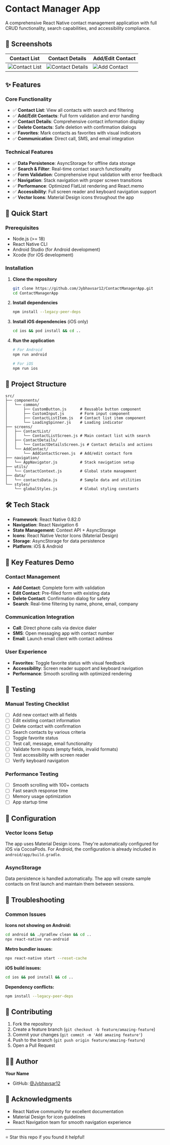# Contact Manager App

A comprehensive React Native contact management application with full CRUD functionality, search capabilities, and accessibility compliance.

## 📱 Screenshots

| Contact List | Contact Details | Add/Edit Contact |
|--------------|-----------------|------------------|
| ![Contact List](screenshots/contact-list.png) | ![Contact Details](screenshots/contact-details.png) | ![Add Contact](screenshots/add-contact.png) |

## ✨ Features

### Core Functionality
- ✅ **Contact List**: View all contacts with search and filtering
- ✅ **Add/Edit Contacts**: Full form validation and error handling
- ✅ **Contact Details**: Comprehensive contact information display
- ✅ **Delete Contacts**: Safe deletion with confirmation dialogs
- ✅ **Favorites**: Mark contacts as favorites with visual indicators
- ✅ **Communication**: Direct call, SMS, and email integration

### Technical Features
- ✅ **Data Persistence**: AsyncStorage for offline data storage
- ✅ **Search & Filter**: Real-time contact search functionality
- ✅ **Form Validation**: Comprehensive input validation with error feedback
- ✅ **Navigation**: Stack navigation with proper screen transitions
- ✅ **Performance**: Optimized FlatList rendering and React.memo
- ✅ **Accessibility**: Full screen reader and keyboard navigation support
- ✅ **Vector Icons**: Material Design icons throughout the app

## 🚀 Quick Start

### Prerequisites
- Node.js (>= 18)
- React Native CLI
- Android Studio (for Android development)
- Xcode (for iOS development)

### Installation

1. **Clone the repository**
   ```bash
   git clone https://github.com/Jybhavsar12/ContactManagerApp.git
   cd ContactManagerApp
   ```

2. **Install dependencies**
   ```bash
   npm install --legacy-peer-deps
   ```

3. **Install iOS dependencies** (iOS only)
   ```bash
   cd ios && pod install && cd ..
   ```

4. **Run the application**
   ```bash
   # For Android
   npm run android
   
   # For iOS
   npm run ios
   ```

## 📁 Project Structure

```
src/
├── components/
│   └── common/
│       ├── CustomButton.js      # Reusable button component
│       ├── CustomInput.js       # Form input component
│       ├── ContactListItem.js   # Contact list item component
│       └── LoadingSpinner.js    # Loading indicator
├── screens/
│   ├── ContactList/
│   │   └── ContactListScreen.js # Main contact list with search
│   ├── ContactDetails/
│   │   └── ContactDetailsScreen.js # Contact details and actions
│   └── AddContact/
│       └── AddContactScreen.js  # Add/edit contact form
├── navigation/
│   └── AppNavigator.js          # Stack navigation setup
├── utils/
│   └── ContactContext.js        # Global state management
├── data/
│   └── contactsData.js          # Sample data and utilities
└── styles/
    └── globalStyles.js          # Global styling constants
```

## 🛠️ Tech Stack

- **Framework**: React Native 0.82.0
- **Navigation**: React Navigation 6
- **State Management**: Context API + AsyncStorage
- **Icons**: React Native Vector Icons (Material Design)
- **Storage**: AsyncStorage for data persistence
- **Platform**: iOS & Android

## 🎯 Key Features Demo

### Contact Management
- **Add Contact**: Complete form with validation
- **Edit Contact**: Pre-filled form with existing data
- **Delete Contact**: Confirmation dialog for safety
- **Search**: Real-time filtering by name, phone, email, company

### Communication Integration
- **Call**: Direct phone calls via device dialer
- **SMS**: Open messaging app with contact number
- **Email**: Launch email client with contact address

### User Experience
- **Favorites**: Toggle favorite status with visual feedback
- **Accessibility**: Screen reader support and keyboard navigation
- **Performance**: Smooth scrolling with optimized rendering

## 🧪 Testing

### Manual Testing Checklist
- [ ] Add new contact with all fields
- [ ] Edit existing contact information
- [ ] Delete contact with confirmation
- [ ] Search contacts by various criteria
- [ ] Toggle favorite status
- [ ] Test call, message, email functionality
- [ ] Validate form inputs (empty fields, invalid formats)
- [ ] Test accessibility with screen reader
- [ ] Verify keyboard navigation

### Performance Testing
- [ ] Smooth scrolling with 100+ contacts
- [ ] Fast search response time
- [ ] Memory usage optimization
- [ ] App startup time

## 🔧 Configuration

### Vector Icons Setup
The app uses Material Design icons. They're automatically configured for iOS via CocoaPods. For Android, the configuration is already included in `android/app/build.gradle`.

### AsyncStorage
Data persistence is handled automatically. The app will create sample contacts on first launch and maintain them between sessions.

## 🚨 Troubleshooting

### Common Issues

**Icons not showing on Android:**
```bash
cd android && ./gradlew clean && cd ..
npx react-native run-android
```

**Metro bundler issues:**
```bash
npx react-native start --reset-cache
```

**iOS build issues:**
```bash
cd ios && pod install && cd ..
```

**Dependency conflicts:**
```bash
npm install --legacy-peer-deps
```

## 🤝 Contributing

1. Fork the repository
2. Create a feature branch (`git checkout -b feature/amazing-feature`)
3. Commit your changes (`git commit -m 'Add amazing feature'`)
4. Push to the branch (`git push origin feature/amazing-feature`)
5. Open a Pull Request


## 👨‍💻 Author

**Your Name**
- GitHub: [@Jybhavsar12](https://github.com/Jybhavsar12)


## 🙏 Acknowledgments

- React Native community for excellent documentation
- Material Design for icon guidelines
- React Navigation team for smooth navigation experience

---

⭐ Star this repo if you found it helpful!
